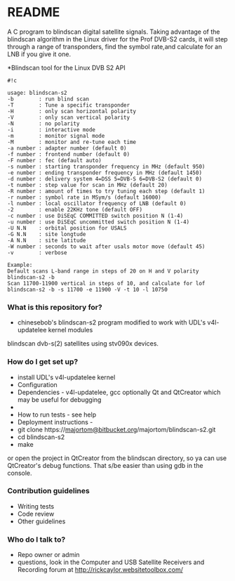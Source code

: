 # README #
A C program to blindscan digital satellite signals. Taking advantage of the blindscan algorithm in the Linux driver for the Prof DVB-S2 cards, it will step through a range of transponders, find the symbol rate,and calculate for an LNB if you give it one.

*Blindscan tool for the Linux DVB S2 API


```
#!c

usage: blindscan-s2
-b        : run blind scan
-T        : Tune a specific transponder
-H        : only scan horizontal polarity
-V        : only scan vertical polarity
-N        : no polarity
-i        : interactive mode
-m        : monitor signal mode
-M        : monitor and re-tune each time
-a number : adapter number (default 0)
-f number : frontend number (default 0)
-F number : fec (default auto)
-s number : starting transponder frequency in MHz (default 950)
-e number : ending transponder frequency in MHz (default 1450)
-d number : delivery system 4=DSS 5=DVB-S 6=DVB-S2 (default 0)
-t number : step value for scan in MHz (default 20)
-R number : amount of times to try tuning each step (default 1)
-r number : symbol rate in MSym/s (default 16000)
-l number : local oscillator frequency of LNB (default 0)
-2        : enable 22KHz tone (default OFF)
-c number : use DiSEqC COMMITTED switch position N (1-4)
-u number : use DiSEqC uncommitted switch position N (1-4)
-U N.N    : orbital position for USALS
-G N.N    : site longtude
-A N.N    : site latitude
-W number : seconds to wait after usals motor move (default 45)
-v        : verbose

Example:
Default scans L-band range in steps of 20 on H and V polarity
blindscan-s2 -b
Scan 11700-11900 vertical in steps of 10, and calculate for lof
blindscan-s2 -b -s 11700 -e 11900 -V -t 10 -l 10750

```


### What is this repository for? ###

* chinesebob's blindscan-s2 program
modified to work with UDL's v4l-updatelee kernel modules

blindscan dvb-s(2) satellites using stv090x devices.

### How do I get set up? ###

* install UDL's v4l-updatelee kernel
* Configuration
* Dependencies - v4l-updatelee, gcc
optionally Qt and QtCreator which may be
useful for debugging 
*
* How to run tests - see help
* Deployment instructions - 
* git clone https://majortom@bitbucket.org/majortom/blindscan-s2.git
* cd blindscan-s2
* make

or open the project in QtCreator from the blindscan directory,
so ya can use QtCreator's debug functions. 
That s/be easier than using gdb in the console.

### Contribution guidelines ###

* Writing tests
* Code review
* Other guidelines

### Who do I talk to? ###

* Repo owner or admin
* questions, look in the Computer and USB Satellite Receivers and Recording forum
 at http://rickcaylor.websitetoolbox.com/